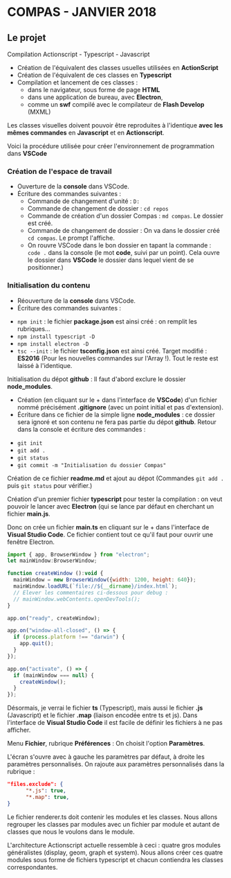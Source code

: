 # COMPAS - JANVIER 2018

## Le projet

Compilation Actionscript - Typescript - Javascript

* Création de l'équivalent des classes usuelles utilisées en **ActionScript**
* Création de l'équivalent de ces classes en **Typescript**
* Compilation et lancement de ces classes : 
    - dans le navigateur, sous forme de page **HTML**
    - dans une application de bureau, avec **Electron**,
    - comme un **swf** compilé avec le compilateur de **Flash Develop** (MXML)  

Les classes visuelles doivent pouvoir être reproduites à l'identique **avec les mêmes commandes**  en **Javascript** et en **Actionscript**.

Voici la procédure utilisée pour créer l'environnement de programmation dans **VSCode** 

### Création de l'espace de travail 

* Ouverture de la **console** dans VSCode. 
* Écriture des commandes suivantes : 
    -   Commande de changement d'unité : `D:`
    -   Commande de changement de dossier : `cd repos`
    -   Commande de création d'un dossier Compas : `md compas`. Le dossier est créé.
    -   Commande de changement de dossier : On va dans le dossier créé `cd compas`. Le prompt l'affiche.
    -   On rouvre VSCode dans le bon dossier en tapant la commande : `code .` dans la console (le mot **code**, suivi par un point). Cela ouvre le dossier dans **VSCode** le dossier dans lequel vient de se positionner.)

### Initialisation du contenu 

* Réouverture de la **console** dans VSCode. 
* Écriture des commandes suivantes : 
- `npm init` : le fichier **package.json** est ainsi créé : on remplit les rubriques... 
- `npm install typescript -D` 
- `npm install electron -D`
- `tsc --init` : le fichier **tsconfig.json** est ainsi créé. Target modifié : **ES2016** (Pour les nouvelles commandes sur l'Array !). Tout le reste est laissé à l'identique.

Initialisation du dépot **github** : Il faut d'abord exclure le dossier **node_modules**.
* Création (en cliquant sur le + dans l'interface de **VSCode**) d'un fichier nommé précisément **.gitignore** (avec un point initial et pas d'extension).
* Écriture dans ce fichier de la simple ligne **node_modules** : ce dossier sera ignoré et son contenu ne fera pas partie du dépot **github**. Retour dans la console et écriture des commandes : 
- `git init`
- `git add .`
- `git status`
- `git commit -m "Initialisation du dossier Compas"`

Création de ce fichier **readme.md** et ajout au dépot (Commandes `git add .` puis `git status` pour vérifier.)

Création d'un premier fichier **typescript** pour tester la compilation : on veut pouvoir le lancer avec **Electron** (qui se lance par défaut en cherchant un fichier **main.js**. 

Donc on crée un fichier **main.ts** en cliquant sur le + dans l'interface de **Visual Studio Code**. Ce fichier contient tout ce qu'il faut pour ouvrir une fenêtre Electron.

```Javascript
import { app, BrowserWindow } from "electron";
let mainWindow:BrowserWindow;

function createWindow ():void {
  mainWindow = new BrowserWindow({width: 1200, height: 640});
  mainWindow.loadURL(`file://${__dirname}/index.html`);
  // Elever les commentaires ci-dessous pour debug :
  // mainWindow.webContents.openDevTools();  
}

app.on("ready", createWindow);

app.on("window-all-closed", () => {
  if (process.platform !== "darwin") {
    app.quit();
  }
});

app.on("activate", () => {
  if (mainWindow === null) {
    createWindow();
  }
});
```
Désormais, je verrai le fichier **ts** (Typescript), mais aussi le fichier **.js** (Javascript) et le fichier **.map** (liaison encodée entre ts et js). Dans l'interface de **Visual Studio Code** il est facile de définir les fichiers à ne pas afficher. 

Menu **Fichier**, rubrique **Préférences** : On choisit l'option **Paramètres**.
  
L'écran s'ouvre avec à gauche les paramètres par défaut, à droite les paramètres personnalisés. On rajoute aux paramètres personnalisés dans la rubrique :
```json
"files.exclude": {
      "*.js": true,
      "*.map": true,
}
```
Le fichier renderer.ts doit contenir les modules et les classes. 
Nous allons regrouper les classes par modules avec un fichier par module et autant de classes que nous le voulons dans le module.

L'architecture Actionscript actuelle ressemble à ceci : quatre gros modules généralistes (display, geom, graph et system).
Nous allons créer ces quatre modules sous forme de fichiers typescript et chacun contiendra les classes correspondantes.


